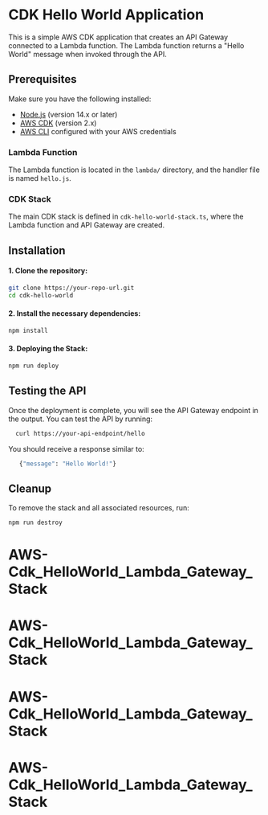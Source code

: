  # CDK Hello World Application

This is a simple AWS CDK application that creates an API Gateway connected to a Lambda function. The Lambda function returns a "Hello World" message when invoked through the API.

## Prerequisites

Make sure you have the following installed:

- [Node.js](https://nodejs.org/) (version 14.x or later)
- [AWS CDK](https://docs.aws.amazon.com/cdk/latest/guide/work-with-cdk-typescript.html) (version 2.x)
- [AWS CLI](https://aws.amazon.com/cli/) configured with your AWS credentials

### Lambda Function

The Lambda function is located in the `lambda/` directory, and the handler file is named `hello.js`.

### CDK Stack

The main CDK stack is defined in `cdk-hello-world-stack.ts`, where the Lambda function and API Gateway are created.

## Installation

 #### 1. Clone the repository:

   ```bash
   git clone https://your-repo-url.git
   cd cdk-hello-world
   ```

  #### 2. Install the necessary dependencies:

   ```bash
   npm install
   ```
  #### 3. Deploying the Stack:

   ```bash
   npm run deploy
   ```

## Testing the API


Once the deployment is complete, you will see the API Gateway endpoint in the output. You can test the API by running:

 ```bash
   curl https://your-api-endpoint/hello
   ```

   You should receive a response similar to:

```bash
   {"message": "Hello World!"}
   ```


## Cleanup
To remove the stack and all associated resources, run:

```bash
npm run destroy 
   ```



   # AWS-Cdk_HelloWorld_Lambda_Gateway_Stack
# AWS-Cdk_HelloWorld_Lambda_Gateway_Stack
# AWS-Cdk_HelloWorld_Lambda_Gateway_Stack
# AWS-Cdk_HelloWorld_Lambda_Gateway_Stack
